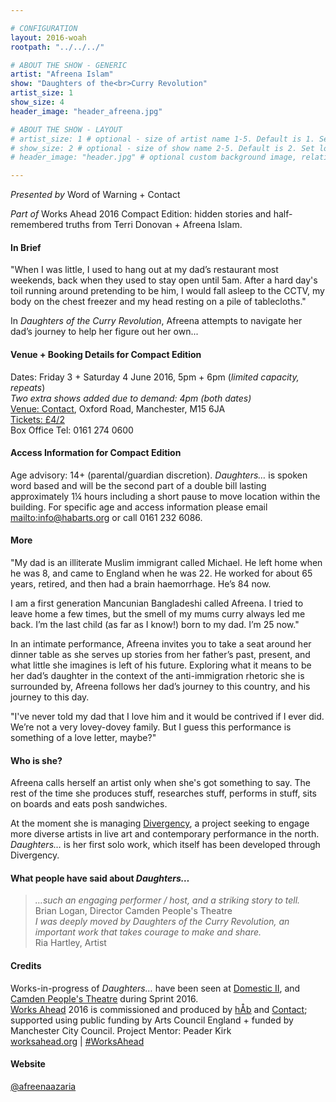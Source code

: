 ```yaml
---

# CONFIGURATION
layout: 2016-woah
rootpath: "../../../"

# ABOUT THE SHOW - GENERIC
artist: "Afreena Islam"
show: "Daughters of the<br>Curry Revolution"
artist_size: 1
show_size: 4
header_image: "header_afreena.jpg"

# ABOUT THE SHOW - LAYOUT
# artist_size: 1 # optional - size of artist name 1-5. Default is 1. Set longer names to lower values
# show_size: 2 # optional - size of show name 2-5. Default is 2. Set longer names to lower values
# header_image: "header.jpg" # optional custom background image, relative to current page

---
```

*Presented by* Word of Warning + Contact         
           
*Part of* Works Ahead 2016 Compact Edition: hidden stories and half-remembered truths from Terri Donovan + Afreena Islam.        
           
#### In Brief                      
"When I was little, I used to hang out at my dad’s restaurant most weekends, back when they used to stay open until 5am. After a hard day's toil running around pretending to be him, I would fall asleep to the CCTV, my body on the chest freezer and my head resting on a pile of tablecloths."              
            
In *Daughters of the Curry Revolution*, Afreena attempts to navigate her dad’s journey to help her figure out her own...                 
             
#### Venue + Booking Details for Compact Edition        
Dates: Friday 3 + Saturday 4 June 2016, 5pm + 6pm (*limited capacity, repeats*)          
*Two extra shows added due to demand: 4pm (both dates)*              
<a href="http://contactmcr.com/visit/getting-here" target="_blank">Venue: Contact</a>, Oxford Road, Manchester, M15 6JA         
<a href="http://contactmcr.com/whats-on/56892-works-ahead-compact-edition/booking" target="_blank">Tickets: £4/2</a>               
Box Office Tel: 0161 274 0600        
        
#### Access Information for Compact Edition        
Age advisory: 14+ (parental/guardian discretion). *Daughters…* is spoken word based and will be the second part of a double bill lasting approximately 1¼ hours including a short pause to move location within the building. For specific age and access information please email <mailto:info@habarts.org> or call 0161 232 6086.        
        
#### More             
"My dad is an illiterate Muslim immigrant called Michael. He left home when he was 8, and came to England when he was 22. He worked for about 65 years, retired, and then had a brain haemorrhage. He’s 84 now.    

I am a first generation Mancunian Bangladeshi called Afreena. I tried to leave home a few times, but the smell of my mums curry always led me back. I’m the last child (as far as I know!) born to my dad. I’m 25 now."           
             
In an intimate performance, Afreena invites you to take a seat around her dinner table as she serves up stories from her father’s past, present, and what little she imagines is left of his future. Exploring what it means to be her dad’s daughter in the context of the anti-immigration rhetoric she is surrounded by, Afreena follows her dad’s journey to this country, and his journey to this day.               
             
"I've never told my dad that I love him and it would be contrived if I ever did. We’re not a very lovey-dovey family. But I guess this performance is something of a love letter, maybe?"                 
              
#### Who is she?            
Afreena calls herself an artist only when she's got something to say. The rest of the time she produces stuff, researches stuff, performs in stuff, sits on boards and eats posh sandwiches.               
            
At the moment she is managing <a href="http://divergencymcr.posthaven.com" target="_blank">Divergency</a>, a project seeking to engage more diverse artists in live art and contemporary performance in the north. *Daughters…* is her first solo work, which itself has been developed through Divergency.              
             
#### What people have said about *Daughters…*
>*…such an engaging performer / host, and a striking story to tell.*<br>Brian Logan, Director Camden People's Theatre                
>*I was deeply moved by Daughters of the Curry Revolution, an important work that takes courage to make and share.*<br>Ria Hartley, Artist                
              
#### Credits         
Works-in-progress of *Daughters…* have been seen at [Domestic II](/archive/2015-domestic/daytime), and <a href="http://www.cptheatre.co.uk/production/daughters-of-the-curry-revolution" target="_blank">Camden People's Theatre</a> during Sprint 2016.                   
[Works Ahead](/hab/worksahead) 2016 is commissioned and produced by [hÅb](/hab) and <a href="http://contactmcr.com" target="_blank">Contact</a>; supported using public funding by Arts Council England + funded by Manchester City Council. Project Mentor: Peader Kirk        
<a href="http://worksahead.org" target="_blank">worksahead.org</a> | <a href="http://twitter.com/hashtag/WorksAhead" target="_blank">#WorksAhead</a>             

#### Website          
<a href="http://twitter.com/afreenaazaria" target="_blank">@afreenaazaria</a>
